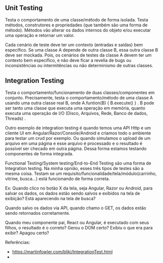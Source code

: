 ## Unit Testing
Testa o comportamento de uma classe/método de forma isolada. Testa métodos, construtores e propriedades 
(que também são uma forma de método). 
Métodos vão alterar os dados internos do objeto e/ou executar uma operação e retornar um valor.

Cada cenário de teste deve ter um contexto (entradas e saídas) bem específico.
Se uma classe A depende de outra classe B, essa outra classe B deve ser mockada. Pois, os cenários de testes da classe A devem ter
um contexto bem específico, e não deve ficar a revelia de bugs ou inconsistências ou intermitências 
ou não determinismo de outras classes.


## Integration Testing
Testa o comportamento/funcionamento de duas classes/componentes em conjunto. Precisamente, testa o comportamento/método de uma classe A usando uma outra classe real B, onde A.funtion(B) { B.execute() } .
B pode ser tanto uma classe que executa uma operação em memória, quanto executa uma operação de I/O 
(Disco, Arquivos, Rede, Banco de dados, Threads) .

Outro exemplo de integration testing é quando temos uma API Http e um cliente UI em Angular/Razor/Console/Android e criamos todo
o ambiente para testar um crud por exemplo. Ou quando simulamos o upload de um arquivo em uma página e esse arquivo é processado
e o resultado é possível ser checado em outra página. Dessa forma estamos testando componentes de forma integrada.

Functional Testing/System testing/End-to-End Testing são uma forma de Integration testing. Na minha opnião, esses três tipos de 
testes são a mesma coisa. Testam se um requisito/funcionalidade/tela/módulo(carrinho, vitrine, busca...) está funcionando de forma correta. 

Ex: Quando clico no botão X da tela, seja Angular, Razor ou  Android, para salvar os dados, os dados estão sendo salvos e exibidos na tela de exibição? Está aparecendo na tela de busca?

Quando salvo os dados via API, quando chamo o GET, os dados estão sendo retornados corretamente.

Quando meu componente pai, React ou Angular, é executado com seus filhos, o resultado é o correto? Gerou o DOM certo?
Exibiu o que era para exibir? Apagou certo?

Referências:

- https://martinfowler.com/bliki/IntegrationTest.html
- 

